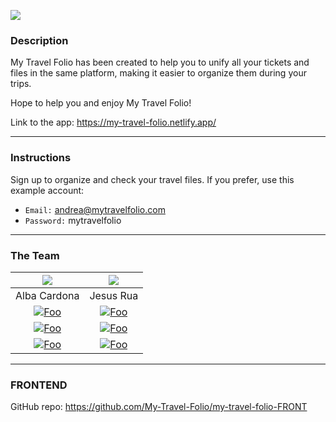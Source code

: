 ![](https://i.imgur.com/UZnUPUL.png)


### Description

My Travel Folio has been created to help you to unify all your tickets and files in the same platform, making it easier to organize them during your trips.

Hope to help you and enjoy My Travel Folio!

Link to the app: https://my-travel-folio.netlify.app/

---

### Instructions

Sign up to organize and check your travel files. If you prefer, use this example account:

* `Email:` andrea@mytravelfolio.com
* `Password:` mytravelfolio

---

### The Team 
 
|![](https://i.imgur.com/tzyDxy0.png)|![](https://i.imgur.com/tM8y4db.png)|
|:-----------------:|:-----------------:|
| Alba Cardona      | Jesus Rua         |
|[![Foo](https://i.imgur.com/ZeIxWQK.png)](https://www.linkedin.com/in/albacardonajimenez/)|[![Foo](https://i.imgur.com/ZeIxWQK.png)](https://www.linkedin.com/in/jesusruapareja/)|
|[![Foo](https://i.imgur.com/Zs3amzQ.png)](https://github.com/albacardona)|[![Foo](https://i.imgur.com/Zs3amzQ.png)](https://github.com/jesusrua)|
|[![Foo](https://i.imgur.com/WBaaVUE.png)](mailto:alba.cardonajimenez@gmail.com)|[![Foo](https://i.imgur.com/WBaaVUE.png)](mailto:jesus.rua.pareja@gmail.com)|

---

### FRONTEND

GitHub repo: https://github.com/My-Travel-Folio/my-travel-folio-FRONT